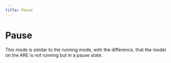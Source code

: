 ```yaml
---
title: Pause
---
```


# Pause

This mode is similar to the running mode, with the difference, that the model on the ARE is not running but in a pause state.
